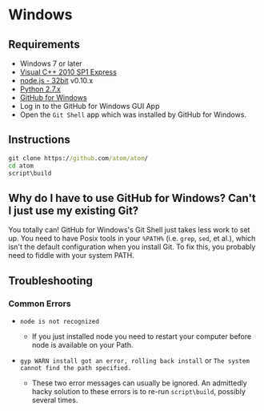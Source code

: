 # Windows

## Requirements

  * Windows 7 or later
  * [Visual C++ 2010 SP1 Express](http://www.visualstudio.com/en-us/downloads/download-visual-studio-vs#DownloadFamilies_4)
  * [node.js - 32bit](http://nodejs.org/download/) v0.10.x
  * [Python 2.7.x](http://www.python.org/download/)
  * [GitHub for Windows](http://windows.github.com/)
  * Log in to the GitHub for Windows GUI App
  * Open the `Git Shell` app which was installed by GitHub for Windows.

## Instructions

  ```bat
  git clone https://github.com/atom/atom/
  cd atom
  script\build
  ```

## Why do I have to use GitHub for Windows? Can't I just use my existing Git?

You totally can! GitHub for Windows's Git Shell just takes less work to set up.
You need to have Posix tools in your `%PATH%` (i.e. `grep`, `sed`, et al.),
which isn't the default configuration when you install Git. To fix this, you
probably need to fiddle with your system PATH.

## Troubleshooting

### Common Errors
* `node is not recognized`

  * If you just installed node you need to restart your computer before node is
  available on your Path.


* `gyp WARN install got an error, rolling back install` or `The system cannot
  find the path specified.`

  * These two error messages can usually be ignored. An admittedly hacky
  solution to these errors   is to re-run `script\build`, possibly several
  times.
